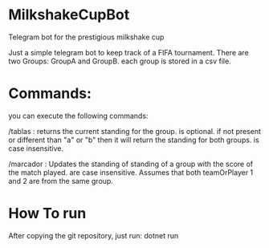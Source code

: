 # MilkshakeCupBot
Telegram bot for the prestigious milkshake cup

Just a simple telegram bot to keep track of a FIFA tournament.
There are two Groups: GroupA and GroupB. each group is stored in a csv file.

Commands:
=========
you can execute the following commands:

/tablas <group> : returns the current standing for the group. <group> is optional. if not present or different than "a" or "b"
                  then it will return the standing for both groups. <group> is case insensitive.

/marcador <teamOrPlayer1> <goalsScoredByTeamOrPlayer1> <teamOrPlayer2> <goalsScoredByTeamOrPlayer2> : Updates the standing of
                  standing of a group with the score of the match played. <teamOrPlayer> are case insensitive. Assumes that
                  both teamOrPlayer 1 and 2 are from the same group.
                  
How To run
==========
After copying the git repository, just run: dotnet run
